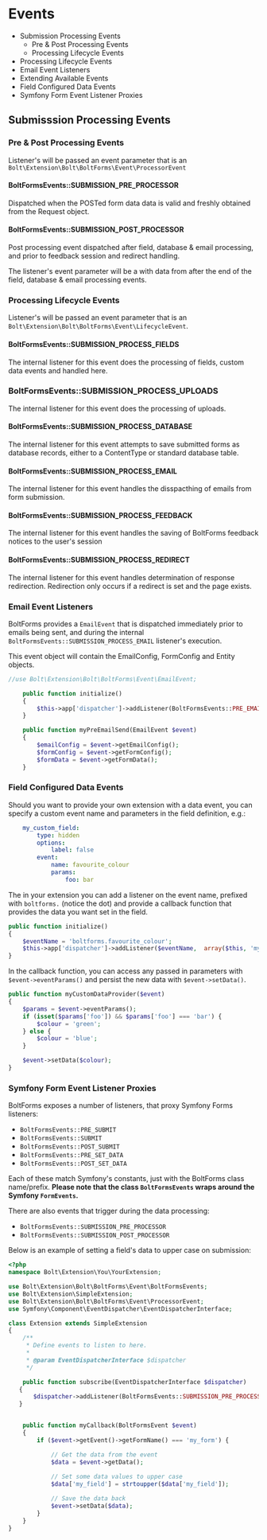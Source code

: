 Events
======

  - Submission Processing Events
    - Pre & Post Processing Events
    - Processing Lifecycle Events
  - Processing Lifecycle Events
  - Email Event Listeners
  - Extending Available Events
  - Field Configured Data Events
  - Symfony Form Event Listener Proxies

Submisssion Processing Events
-----------------------------

### Pre & Post Processing Events

Listener's will be passed an event parameter that is an
`Bolt\Extension\Bolt\BoltForms\Event\ProcessorEvent`


#### BoltFormsEvents::SUBMISSION_PRE_PROCESSOR

Dispatched when the POSTed form data data is valid and freshly obtained from
the Request object.


#### BoltFormsEvents::SUBMISSION_POST_PROCESSOR

Post processing event dispatched after field, database & email processing, and
prior to feedback session and redirect handling.

The listener's event parameter will be a with data from after the end of the
field, database & email processing events.


### Processing Lifecycle Events

Listener's will be passed an event parameter that is an
`Bolt\Extension\Bolt\BoltForms\Event\LifecycleEvent`.


#### BoltFormsEvents::SUBMISSION_PROCESS_FIELDS

The internal listener for this event does the processing of fields, custom data
events and handled here.

### BoltFormsEvents::SUBMISSION_PROCESS_UPLOADS

The internal listener for this event does the processing of uploads.

#### BoltFormsEvents::SUBMISSION_PROCESS_DATABASE

The internal listener for this event attempts to save submitted forms as
database records, either to a ContentType or standard database table.


#### BoltFormsEvents::SUBMISSION_PROCESS_EMAIL

The internal listener for this event handles the disspacthing of emails from
form submission.


#### BoltFormsEvents::SUBMISSION_PROCESS_FEEDBACK

The internal listener for this event handles the saving of BoltForms feedback
notices to the user's session


#### BoltFormsEvents::SUBMISSION_PROCESS_REDIRECT

The internal listener for this event handles determination of response
redirection. Redirection only occurs if a redirect is set and the page exists.


### Email Event Listeners

BoltForms provides a `EmailEvent` that is dispatched immediately prior to
emails being sent, and during the internal
`BoltFormsEvents::SUBMISSION_PROCESS_EMAIL` listener's execution.

This event object will contain the EmailConfig, FormConfig and Entity objects.

```php
//use Bolt\Extension\Bolt\BoltForms\Event\EmailEvent;

    public function initialize()
    {
        $this->app['dispatcher']->addListener(BoltFormsEvents::PRE_EMAIL_SEND,  array($this, 'myPreEmailSend'));
    }

    public function myPreEmailSend(EmailEvent $event)
    {
        $emailConfig = $event->getEmailConfig();
        $formConfig = $event->getFormConfig();
        $formData = $event->getFormData();
    }
```

### Field Configured Data Events

Should you want to provide your own extension with a data event, you can
specify a custom event name and parameters in the field definition, e.g.:

```yaml
    my_custom_field:
        type: hidden
        options:
            label: false
        event:
            name: favourite_colour
            params:
                foo: bar
```

The in your extension you can add a listener on the event name, prefixed with
`boltforms.` (notice the dot) and provide a callback function that provides
the data you want set in the field.

```php
public function initialize()
{
    $eventName = 'boltforms.favourite_colour';
    $this->app['dispatcher']->addListener($eventName,  array($this, 'myCustomDataProvider'));
}
```

In the callback function, you can access any passed in parameters with
`$event->eventParams()` and persist the new data with `$event->setData()`.

```php
public function myCustomDataProvider($event)
{
    $params = $event->eventParams();
    if (isset($params['foo']) && $params['foo'] === 'bar') {
        $colour = 'green';
    } else {
        $colour = 'blue';
    }

    $event->setData($colour);
}
```


### Symfony Form Event Listener Proxies

BoltForms exposes a number of listeners, that proxy Symfony Forms listeners:

  - `BoltFormsEvents::PRE_SUBMIT`
  - `BoltFormsEvents::SUBMIT`
  - `BoltFormsEvents::POST_SUBMIT`
  - `BoltFormsEvents::PRE_SET_DATA`
  - `BoltFormsEvents::POST_SET_DATA`

Each of these match Symfony's constants, just with the BoltForms class name/prefix. 
**Please note that the class `BoltFormsEvents` wraps around the Symfony `FormEvents`.**

There are also events that trigger during the data processing:

  - `BoltFormsEvents::SUBMISSION_PRE_PROCESSOR`
  - `BoltFormsEvents::SUBMISSION_POST_PROCESSOR`

Below is an example of setting a field's data to upper case on submission:

```php
<?php
namespace Bolt\Extension\You\YourExtension;

use Bolt\Extension\Bolt\BoltForms\Event\BoltFormsEvents;
use Bolt\Extension\SimpleExtension;
use Bolt\Extension\Bolt\BoltForms\Event\ProcessorEvent;
use Symfony\Component\EventDispatcher\EventDispatcherInterface;

class Extension extends SimpleExtension
{
    /**
     * Define events to listen to here.
     *
     * @param EventDispatcherInterface $dispatcher
     */

    public function subscribe(EventDispatcherInterface $dispatcher)
   {
       $dispatcher->addListener(BoltFormsEvents::SUBMISSION_PRE_PROCESSOR, [$this, "myCallback"]);
   }


    public function myCallback(BoltFormsEvent $event)
    {
        if ($event->getEvent()->getFormName() === 'my_form') {

            // Get the data from the event
            $data = $event->getData();
             
            // Set some data values to upper case
            $data['my_field'] = strtoupper($data['my_field']);

            // Save the data back
            $event->setData($data);
        }
    }
}

```

